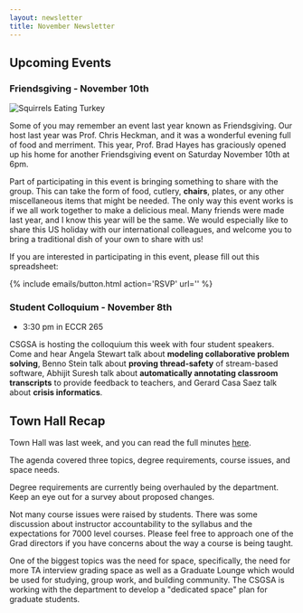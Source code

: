 ```yaml
---
layout: newsletter
title: November Newsletter
---
```


## Upcoming Events

### Friendsgiving - November 10th
![Squirrels Eating Turkey](https://bouldercsgrads.org/assets/img/friendsgiving_squirrels2.png)

Some of you may remember an event last year known as Friendsgiving.  Our host last year was Prof. Chris Heckman, and it was a wonderful evening full of food and merriment.  This year, Prof. Brad Hayes has graciously opened up his home for another Friendsgiving event on Saturday November 10th at 6pm.  

Part of participating in this event is bringing something to share with the group.  This can take the form of food, cutlery, **chairs**, plates, or any other miscellaneous items that might be needed.  The only way this event works is if we all work together to make a delicious meal.  Many friends were made last year, and I know this year will be the same.  We would especially like to share this US holiday with our international colleagues, and welcome you to bring a traditional dish of your own to share with us! 

If you are interested in participating in this event, please fill out this spreadsheet:

{% include emails/button.html action='RSVP' url='' %} 

### Student Colloquium - November 8th

- 3:30 pm in ECCR 265

CSGSA is hosting the colloquium this week with four student speakers. Come and hear Angela Stewart talk about **modeling collaborative problem solving**, Benno Stein talk about **proving thread-safety** of stream-based software, Abhijit Suresh talk about **automatically annotating classroom transcripts** to provide feedback to teachers, and Gerard Casa Saez talk about **crisis informatics**.

## Town Hall Recap

Town Hall was last week, and you can read the full minutes [here](https://bouldercsgrads.org/2018/10/25/Town-Hall-Minutes-Fall-2018.html). 

The agenda covered three topics, degree requirements, course issues, and space needs. 

Degree requirements are currently being overhauled by the department. Keep an eye out for a survey about proposed changes. 

Not many course issues were raised by students. There was some discussion about instructor accountability to the syllabus and the expectations for 7000 level courses. Please feel free to approach one of the Grad directors if you have concerns about the way a course is being taught.

One of the biggest topics was the need for space, specifically, the need for more TA interview grading space as well as a Graduate Lounge which would be used for studying, group work, and building community. The CSGSA is working with the department to develop a "dedicated space" plan for graduate students. 
